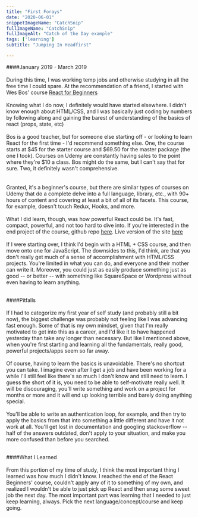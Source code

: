 ```yaml
---
title: "First Forays"
date: "2020-06-01"
snippetImageName: "CatchSnip"
fullImageName: "CatchSnip"
fullImageAlt: "Catch of the Day example"
tags: ['learning']
subtitle: "Jumping In Headfirst"

---
```

####January 2019 - March 2019
<br>
<br>
During this time, I was working temp jobs and otherwise studying in all the free time I could spare.  At the recommendation of a friend, I started with Wes Bos' course <a href = "https://reactforbeginners.com/">React for Beginners</a>
<br>
<br>
Knowing what I do now, I definitely would have started elsewhere.  I didn't know enough about HTML/CSS, and I was basically just coding by numbers by following along and gaining the barest of understanding of the basics of react (props, state, etc)
<br>
<br>
Bos is a good teacher, but for someone else starting off - or looking to learn React for the first time - I'd recommend something else.  One, the course starts at $45 for the starter course and $69.50 for the master package (the one I took).  Courses on Udemy are constantly having sales to the point where they're $10 a class.  Bos might do the same, but I can't say that for sure.  Two, it definitely wasn't comprehensive.  
<br>
<br>
Granted, it's a beginner's course, but there are similar types of courses on Udemy that do a complete delve into a full language, library, etc., with 90+ hours of content and covering at least a bit of all of its facets.  This course, for example, doesn't touch Redux, Hooks, and more.
<br>
<br>
What I did learn, though, was how powerful React could be.  It's fast, compact, powerful, and not too hard to dive into.  If you're interested in the end project of the course, github repo <a href = "https://github.com/Derek42588/CatchOfTheDay">here</a>.  Live version of the site <a href = "https://heuristic-varahamihira-438b5e.netlify.app/">here</a>
<br>
<br>
If I were starting over, I think I'd begin with a HTML + CSS course, and then move onto one for JavaScript.  The downsides to this, I'd think, are that you don't really get much of a sense of accomplishment with HTML/CSS projects.  You're limited in what you can do, and everyone and their mother can write it.  Moreover, you could just as easily produce something just as good -- or better -- with something like SquareSpace or Wordpress without even having to learn anything.
<br>
<br>

####Pitfalls
<br>
<br>
If I had to categorize my first year of self study (and probably still a bit now), the biggest challenge was probably not feeling like I was advancing fast enough.  Some of that is my own mindset, given that I'm really motivated to get into this as a career, and I'd like it to have happened yesterday than take any longer than necessary.  But like I mentioned above, when you're first starting and learning all the fundamentals, really good, powerful projects/apps seem so far away.
<br>
<br>
Of course, having to learn the basics is unavoidable.  There's no shortcut you can take.  I imagine even after I get a job and have been working for a while I'll still feel like there's so much I don't know and still need to learn.  I guess the short of it is, you need to be able to self-motivate really well.  It will be discouraging, you'll write something and work on a project for months or more and it will end up looking terrible and barely doing anything special.
<br>
<br>
You'll be able to write an authentication loop, for example, and then try to apply the basics from that into something a little different and have it not work at all.  You'll get lost in documentation and googling stackoverflow -- half of the answers outdated, don't apply to your situation, and make you more confused than before you searched.
<br>
<br>

####What I Learned
<br>
<br>
From this portion of my time of study, I think the most important thing I learned was how much I didn't know.  I reached the end of the React Beginners' course, couldn't apply any of it to something of my own, and realized I wouldn't be able to just pick up React and then snag some sweet job the next day.  The most important part was learning that I needed to just keep learning, always.  Pick the next language/concept/course and keep going.